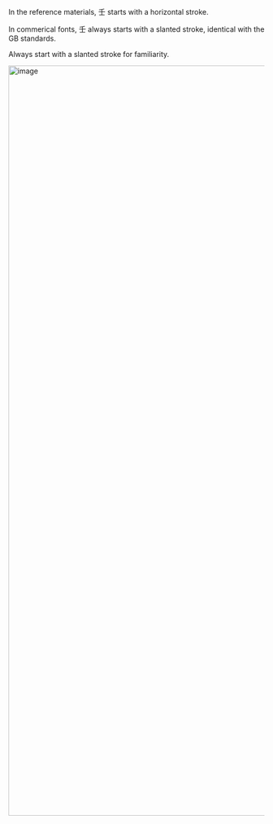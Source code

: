In the reference materials, 壬 starts with a horizontal stroke.

In commerical fonts, 壬 always starts with a slanted stroke, identical with the GB standards.

Always start with a slanted stroke for familiarity.

<img width="1474" alt="image" src="https://github.com/hfhchan/hk-font-guide/assets/8191296/4073b7c1-7d51-427d-ba10-4463391683bf">
